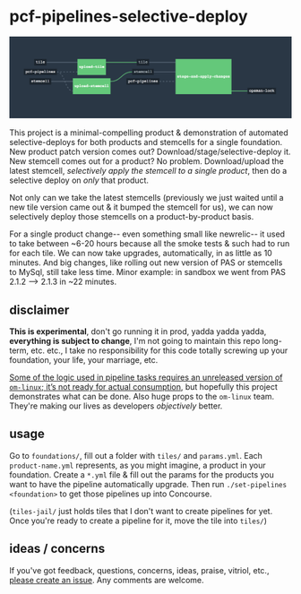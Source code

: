 # pcf-pipelines-selective-deploy

![single-foundation pipeline](_assets/v2.png)

This project is a minimal-compelling product & demonstration of automated selective-deploys for both products and stemcells for a single foundation. New product patch version comes out? Download/stage/selective-deploy it. New stemcell comes out for a product? No problem. Download/upload the latest stemcell, _selectively apply the stemcell to a single product_, then do a selective deploy on *only* that product.

Not only can we take the latest stemcells (previously we just waited until a new tile version came out & it bumped the stemcell for us), we can now selectively deploy those stemcells on a product-by-product basis.

For a single product change-- even something small like newrelic-- it used to take between ~6-20 hours because all the smoke tests & such had to run for each tile. We can now take upgrades, automatically, in as little as 10 minutes. And big changes, like rolling out new version of PAS or stemcells to MySql, still take less time. Minor example: in sandbox we went from PAS 2.1.2 --> 2.1.3 in ~22 minutes.

## disclaimer

**This is experimental**, don't go running it in prod, yadda yadda yadda, **everything is subject to change**, I'm not going to maintain this repo long-term, etc. etc., I take no responsibility for this code totally screwing up your foundation, your life, your marriage, etc.

[Some of the logic used in pipeline tasks requires an unreleased version of `om-linux`; it’s not ready for actual consumption](https://github.com/pivotal-cf/om/issues/158), but hopefully this project demonstrates what can be done. Also huge props to the `om-linux` team. They're making our lives as developers _objectively_ better.

## usage

Go to `foundations/`, fill out a folder with `tiles/` and `params.yml`. Each `product-name.yml` represents, as you might imagine, a product in your foundation. Create a `*.yml` file & fill out the params for the products you want to have the pipeline automatically upgrade. Then run `./set-pipelines <foundation>` to get those pipelines up into Concourse.

(`tiles-jail/` just holds tiles that I don't want to create pipelines for yet. Once you're ready to create a pipeline for it, move the tile into `tiles/`)

## ideas / concerns

If you've got feedback, questions, concerns, ideas, praise, vitriol, etc., [please create an issue](https://github.com/aegershman/pcf-pipelines-selective-deploy/issues). Any comments are welcome.
